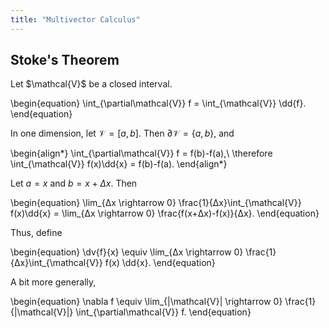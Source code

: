 ```yaml
---
title: "Multivector Calculus"
---
```


## Stoke's Theorem
<div style="display:none">$\nextSection$</div>
Let $\mathcal{V}$ be a closed interval.

\begin{equation}
	\int_{\partial\mathcal{V}} f = \int_{\mathcal{V}} \dd{f}.
\end{equation}

In one dimension, let $\mathcal{V} = [a,b]$.
Then $\partial\mathcal{V} = \{a,b\}$, and

\begin{align*}
	\int_{\partial\mathcal{V}} f = f(b)-f(a),\\
	\therefore \int_{\mathcal{V}} f(x)\dd{x} = f(b)-f(a).
\end{align*}

Let $a = x$ and $b = x+Δx$.
Then

\begin{equation}
	\lim_{Δx \rightarrow 0} \frac{1}{Δx}\int_{\mathcal{V}} f(x)\dd{x} = \lim_{Δx \rightarrow 0} \frac{f(x+Δx)-f(x)}{Δx}.
\end{equation}

Thus, define

\begin{equation}
	\dv{f}{x} \equiv \lim_{Δx \rightarrow 0} \frac{1}{Δx}\int_{\mathcal{V}} f(x) \dd{x}.
\end{equation}

A bit more generally,

\begin{equation}
	\nabla f \equiv \lim_{|\mathcal{V}| \rightarrow 0} \frac{1}{|\mathcal{V}|} \int_{\partial\mathcal{V}} f.
\end{equation}